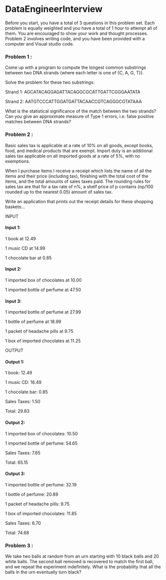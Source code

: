 # DataEngineerInterview

Before you start, you have a total of 3 questions in this problem set. Each problem is equally weighted and you have a total of 1 hour to attempt all of them. You are encouraged to show your work and thought processes. Problem 2 involves writing code, and you have been provided with a computer and Visual studio code.

### Problem 1 :

Come up with a program to compute the longest common substrings between two DNA strands (where each letter is one of {C, A, G, T}). 

Solve the problem for these two substrings:

Strand 1: AGCATACAGGAGATTACAGGCGCATTGATTCGGGAATATA

Strand 2: AATGTCCCATTGGATGATTACAACCGTCAGGGCGTATAAA

What is the statistical significance of the match between the two strands? 
Can you give an approximate measure of Type 1 errors, i.e. false positive matches between DNA strands?

### Problem 2 :

Basic sales tax is applicable at a rate of 10% on all goods, except books, food, and medical products that are exempt. Import duty is an additional sales tax applicable on all imported goods at a rate of 5%, with no exemptions.

When I purchase items I receive a receipt which lists the name of all the items and their price (including tax), finishing with the total cost of the items, and the total amounts of sales taxes paid. The rounding rules for sales tax are that for a tax rate of n%, a shelf price of p contains (np/100 rounded up to the nearest 0.05) amount of sales tax.

Write an application that prints out the receipt details for these shopping baskets...

INPUT

#### Input 1:

1 book at 12.49

1 music CD at 14.99

1 chocolate bar at 0.85

#### Input 2:

1 imported box of chocolates at 10.00

1 imported bottle of perfume at 47.50

#### Input 3:

1 imported bottle of perfume at 27.99

1 bottle of perfume at 18.99

1 packet of headache pills at 9.75

1 box of imported chocolates at 11.25

OUTPUT

#### Output 1:

1 book: 12.49

1 music CD: 16.49

1 chocolate bar: 0.85

Sales Taxes: 1.50

Total: 29.83

#### Output 2:

1 imported box of chocolates: 10.50

1 imported bottle of perfume: 54.65

Sales Taxes: 7.65

Total: 65.15

#### Output 3:

1 imported bottle of perfume: 32.19

1 bottle of perfume: 20.89

1 packet of headache pills: 9.75

1 box of imported chocolates: 11.85

Sales Taxes: 6.70

Total: 74.68

### Problem 3 :

We take two balls at random from an urn starting with 10 black balls and 20 white
balls. The second ball removed is recovered to match the first ball, and we repeat
the experiment indefinitely. What is the probability that all the balls in the urn
eventually turn black?
